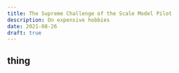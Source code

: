```yaml
---
title: The Supreme Challenge of the Scale Model Pilot
description: On expensive hobbies
date: 2021-08-26
draft: true
---
```


## thing
